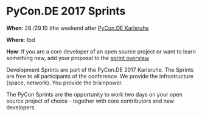PyCon.DE 2017 Sprints
=====================

**When**: 28./29.10 (the weekend after [PyCon.DE Karlsruhe](http://de.pycon.org)

**Where**: tbd

**How**: If you are a core developer of an open source project or want to learn something new, add your proposal to the [sprint overview](https://github.com/PYCONDE/sprints/SprintOverview)

Development Sprints are part of the PyCon.DE 2017 Karlsruhe. The Sprints are free to all participants of the conference. We provide the infrastructure (space, network). You  provide the brainpower.


The PyCon Sprints are the opportunity to work two days on your open source project of choice - together with core contributors and new developers.


